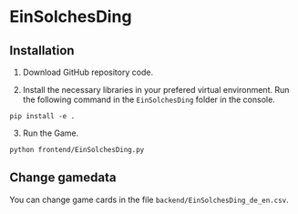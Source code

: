 # EinSolchesDing

## Installation

1. Download GitHub repository code.

2. Install the necessary libraries in your prefered virtual environment. Run the following command in the `EinSolchesDing` folder in the console.

```shell
pip install -e .
```

3. Run the Game.

```shell
python frontend/EinSolchesDing.py
```

## Change gamedata

You can change game cards in the file `backend/EinSolchesDing_de_en.csv`.
